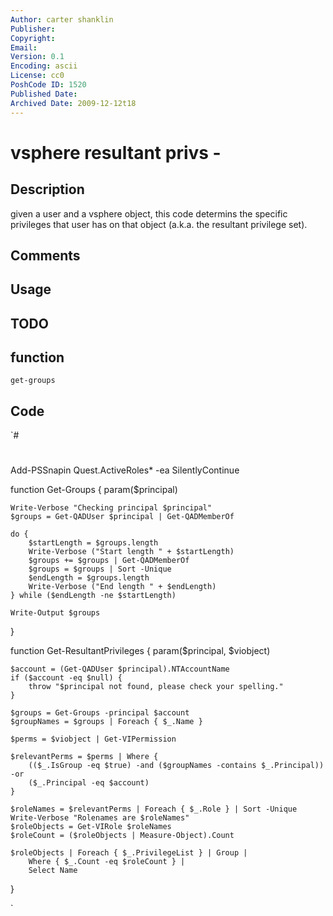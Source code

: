 ```yaml
---
Author: carter shanklin
Publisher: 
Copyright: 
Email: 
Version: 0.1
Encoding: ascii
License: cc0
PoshCode ID: 1520
Published Date: 
Archived Date: 2009-12-12t18
---
```


# vsphere resultant privs - 

## Description

given a user and a vsphere object, this code determins the specific privileges that user has on that object (a.k.a. the resultant privilege set).

## Comments



## Usage



## TODO



## function

`get-groups`

## Code

`#
 #
 Add-PSSnapin Quest.ActiveRoles* -ea SilentlyContinue
 
 function Get-Groups {
 	param($principal)
 
 	Write-Verbose "Checking principal $principal"
 	$groups = Get-QADUser $principal | Get-QADMemberOf
 
 	do {
 		$startLength = $groups.length
 		Write-Verbose ("Start length " + $startLength)
 		$groups += $groups | Get-QADMemberOf
 		$groups = $groups | Sort -Unique
 		$endLength = $groups.length
 		Write-Verbose ("End length " + $endLength)
 	} while ($endLength -ne $startLength)
 
 	Write-Output $groups
 }
 
 function Get-ResultantPrivileges {
 	param($principal, $viobject)
 
 	$account = (Get-QADUser $principal).NTAccountName
 	if ($account -eq $null) {
 		throw "$principal not found, please check your spelling."
 	}
 
 	$groups = Get-Groups -principal $account
 	$groupNames = $groups | Foreach { $_.Name }
 
 	$perms = $viobject | Get-VIPermission
 
 	$relevantPerms = $perms | Where {
 		(($_.IsGroup -eq $true) -and ($groupNames -contains $_.Principal)) -or
 		($_.Principal -eq $account)
 	}
 
 	$roleNames = $relevantPerms | Foreach { $_.Role } | Sort -Unique
 	Write-Verbose "Rolenames are $roleNames"
 	$roleObjects = Get-VIRole $roleNames
 	$roleCount = ($roleObjects | Measure-Object).Count
 
 	$roleObjects | Foreach { $_.PrivilegeList } | Group |
 		Where { $_.Count -eq $roleCount } |
 		Select Name
 }
 
`


